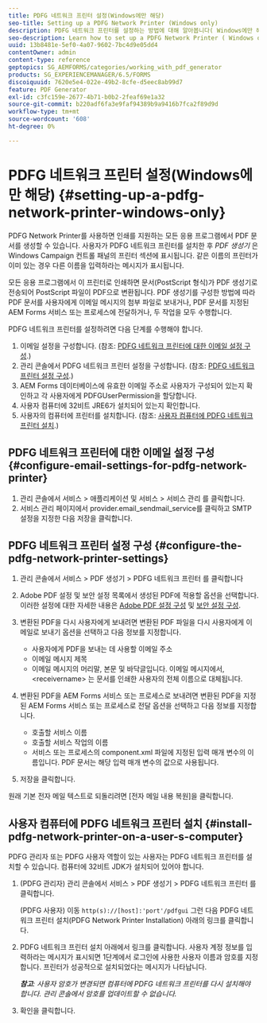 ```yaml
---
title: PDFG 네트워크 프린터 설정(Windows에만 해당)
seo-title: Setting up a PDFG Network Printer (Windows only)
description: PDFG 네트워크 프린터를 설정하는 방법에 대해 알아봅니다( Windows에만 해당).
seo-description: Learn how to set up a PDFG Network Printer ( Windows only )
uuid: 13b8481e-5ef0-4a07-9602-7bc4d9e05dd4
contentOwner: admin
content-type: reference
geptopics: SG_AEMFORMS/categories/working_with_pdf_generator
products: SG_EXPERIENCEMANAGER/6.5/FORMS
discoiquuid: 7620e5e4-022e-49b2-8cfe-d5eec8ab99d7
feature: PDF Generator
exl-id: c3fc159e-2677-4b71-b0b2-2feaf69e1a32
source-git-commit: b220adf6fa3e9faf94389b9a9416b7fca2f89d9d
workflow-type: tm+mt
source-wordcount: '608'
ht-degree: 0%

---
```


# PDFG 네트워크 프린터 설정(Windows에만 해당) {#setting-up-a-pdfg-network-printer-windows-only}

PDFG Network Printer를 사용하면 인쇄를 지원하는 모든 응용 프로그램에서 PDF 문서를 생성할 수 있습니다. 사용자가 PDFG 네트워크 프린터를 설치한 후 *PDF 생성기* 은 Windows Campaign 컨트롤 패널의 프린터 섹션에 표시됩니다. 같은 이름의 프린터가 이미 있는 경우 다른 이름을 입력하라는 메시지가 표시됩니다.

모든 응용 프로그램에서 이 프린터로 인쇄하면 문서(PostScript 형식)가 PDF 생성기로 전송되어 PostScript 파일이 PDF으로 변환됩니다. PDF 생성기를 구성한 방법에 따라 PDF 문서를 사용자에게 이메일 메시지의 첨부 파일로 보내거나, PDF 문서를 지정된 AEM Forms 서비스 또는 프로세스에 전달하거나, 두 작업을 모두 수행합니다.

PDFG 네트워크 프린터를 설정하려면 다음 단계를 수행해야 합니다.

1. 이메일 설정을 구성합니다. (참조: [PDFG 네트워크 프린터에 대한 이메일 설정 구성](setting-pdfg-network-printer-windows.md#configure-email-settings-for-pdfg-network-printer).)
1. 관리 콘솔에서 PDFG 네트워크 프린터 설정을 구성합니다. (참조: [PDFG 네트워크 프린터 설정 구성](setting-pdfg-network-printer-windows.md#configure-the-pdfg-network-printer-settings).)
1. AEM Forms 데이터베이스에 유효한 이메일 주소로 사용자가 구성되어 있는지 확인하고 각 사용자에게 PDFGUserPermission을 할당합니다. <!-- Fix broken link See Setting up and organizing users -->
1. 사용자 컴퓨터에 32비트 JRE6가 설치되어 있는지 확인합니다.
1. 사용자의 컴퓨터에 프린터를 설치합니다. (참조: [사용자 컴퓨터에 PDFG 네트워크 프린터 설치](setting-pdfg-network-printer-windows.md#install-pdfg-network-printer-on-a-user-s-computer).)

## PDFG 네트워크 프린터에 대한 이메일 설정 구성 {#configure-email-settings-for-pdfg-network-printer}

1. 관리 콘솔에서 서비스 > 애플리케이션 및 서비스 > 서비스 관리 를 클릭합니다.
1. 서비스 관리 페이지에서 provider.email_sendmail_service를 클릭하고 SMTP 설정을 지정한 다음 저장을 클릭합니다.

## PDFG 네트워크 프린터 설정 구성 {#configure-the-pdfg-network-printer-settings}

1. 관리 콘솔에서 서비스 > PDF 생성기 > PDFG 네트워크 프린터 를 클릭합니다
1. Adobe PDF 설정 및 보안 설정 목록에서 생성된 PDF에 적용할 옵션을 선택합니다. 이러한 설정에 대한 자세한 내용은 [Adobe PDF 설정 구성](/help/forms/using/admin-help/configuring-pdf-settings.md#configuring-adobe-pdf-settings) 및 [보안 설정 구성](/help/forms/using/admin-help/configuring-security-settings.md#configuring-security-settings).
1. 변환된 PDF을 다시 사용자에게 보내려면 변환된 PDF 파일을 다시 사용자에게 이메일로 보내기 옵션을 선택하고 다음 정보를 지정합니다.

   * 사용자에게 PDF을 보내는 데 사용할 이메일 주소
   * 이메일 메시지 제목
   * 이메일 메시지의 머리말, 본문 및 바닥글입니다. 이메일 메시지에서, &lt;receivername> 는 문서를 인쇄한 사용자의 전체 이름으로 대체됩니다.

1. 변환된 PDF을 AEM Forms 서비스 또는 프로세스로 보내려면 변환된 PDF을 지정된 AEM Forms 서비스 또는 프로세스로 전달 옵션을 선택하고 다음 정보를 지정합니다.

   * 호출할 서비스 이름
   * 호출할 서비스 작업의 이름
   * 서비스 또는 프로세스의 component.xml 파일에 지정된 입력 매개 변수의 이름입니다. PDF 문서는 해당 입력 매개 변수의 값으로 사용됩니다.

1. 저장을 클릭합니다.

원래 기본 전자 메일 텍스트로 되돌리려면 [전자 메일 내용 복원]을 클릭합니다.

## 사용자 컴퓨터에 PDFG 네트워크 프린터 설치 {#install-pdfg-network-printer-on-a-user-s-computer}

PDFG 관리자 또는 PDFG 사용자 역할이 있는 사용자는 PDFG 네트워크 프린터를 설치할 수 있습니다. 컴퓨터에 32비트 JDK가 설치되어 있어야 합니다.

1. (PDFG 관리자) 관리 콘솔에서 서비스 > PDF 생성기 > PDFG 네트워크 프린터 를 클릭합니다.

   (PDFG 사용자) 이동 `http(s)://[host]:'port'/pdfgui` 그런 다음 PDFG 네트워크 프린터 설치(PDFG Network Printer Installation) 아래의 링크를 클릭합니다.

1. PDFG 네트워크 프린터 설치 아래에서 링크를 클릭합니다. 사용자 계정 정보를 입력하라는 메시지가 표시되면 1단계에서 로그인에 사용한 사용자 이름과 암호를 지정합니다. 프린터가 성공적으로 설치되었다는 메시지가 나타납니다.

   ***참고&#x200B;**: 사용자 암호가 변경되면 컴퓨터에 PDFG 네트워크 프린터를 다시 설치해야 합니다. 관리 콘솔에서 암호를 업데이트할 수 없습니다.*

1. 확인을 클릭합니다.
